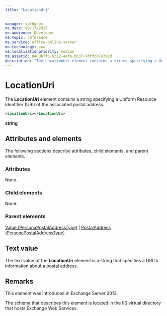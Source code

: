 ```yaml
---
title: "LocationUri"
 
 
manager: sethgros
ms.date: 09/17/2015
ms.audience: Developer
ms.topic: reference
ms.service: office-online-server
ms.technology: ews
ms.localizationpriority: medium
ms.assetid: 0480b7f5-9312-4efe-bb37-9fffcd7e7a9d
description: "The LocationUri element contains a string specifying a Uniform Resource Identifier (URI) of the associated postal address."
---
```


# LocationUri

The **LocationUri** element contains a string specifying a Uniform Resource Identifier (URI) of the associated postal address. 
  
```XML
<LocationUri></LocationUri>
```

 **string**
## Attributes and elements

The following sections describe attributes, child elements, and parent elements.
  
### Attributes

None.
  
### Child elements

None.
  
### Parent elements

[Value (PersonaPostalAddressType)](value-personapostaladdresstype.md) | [PostalAddress (PersonaPostalAddressType)](postaladdress-personapostaladdresstype.md)
  
## Text value

The text value of the **LocationUri** element is a string that specifies a URI to information about a postal address. 
  
## Remarks

This element was introduced in Exchange Server 2013.
  
The schema that describes this element is located in the IIS virtual directory that hosts Exchange Web Services.
  

